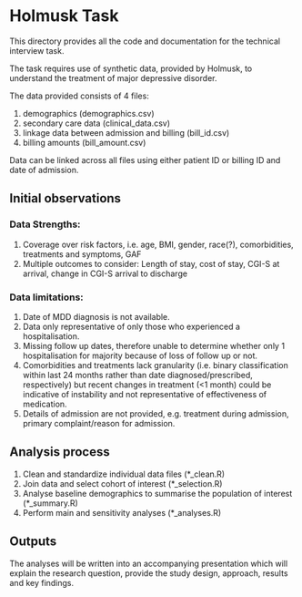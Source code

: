 # Holmusk Task
This directory provides all the code and documentation for the technical interview task. 

The task requires use of synthetic data, provided by Holmusk, to understand the treatment of major depressive disorder.

The data provided consists of 4 files:
1. demographics (demographics.csv)
2. secondary care data (clinical_data.csv)
3. linkage data between admission and billing (bill_id.csv)
4. billing amounts (bill_amount.csv)

Data can be linked across all files using either patient ID or billing ID and date of admission.

## Initial observations
### Data Strengths:
1. Coverage over risk factors, i.e. age, BMI, gender, race(?), comorbidities, treatments and symptoms, GAF
2. Multiple outcomes to consider: Length of stay, cost of stay, CGI-S at arrival, change in CGI-S arrival to discharge 

### Data limitations: 
1. Date of MDD diagnosis is not available.
2. Data only representative of only those who experienced a hospitalisation.
3. Missing follow up dates, therefore unable to determine whether only 1 hospitalisation for majority because of loss of follow up or not.
4. Comorbidities and treatments lack granularity (i.e. binary classification within last 24 months rather than date diagnosed/prescribed, respectively) but recent changes in treatment (<1 month) could be indicative of instability and not representative of effectiveness of medication.
5. Details of admission are not provided, e.g. treatment during admission, primary complaint/reason for admission.

## Analysis process
1. Clean and standardize individual data files (*_clean.R)
2. Join data and select cohort of interest (*_selection.R)
3. Analyse baseline demographics to summarise the population of interest (*_summary.R)
4. Perform main and sensitivity analyses (*_analyses.R)

## Outputs
The analyses will be written into an accompanying presentation which will explain the research question, provide the study design, approach, results and key findings.

